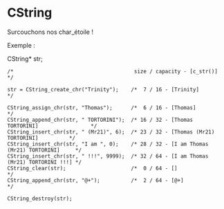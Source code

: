 CString
=======

Surcouchons nos char_étoile !  


Exemple :  

CString*  str;

    /*                                       size / capacity - [c_str()]                    */
    
    str = CString_create_chr("Trinity");    /*  7 / 16 - [Trinity]                          */
    
    CString_assign_chr(str, "Thomas");      /*  6 / 16 - [Thomas]                           */
    CString_append_chr(str, " TORTORINI");  /* 16 / 32 - [Thomas TORTORINI]                 */
    CString_insert_chr(str, " (Mr21)", 6);  /* 23 / 32 - [Thomas (Mr21) TORTORINI]          */
    CString_insert_chr(str, "I am ", 0);    /* 28 / 32 - [I am Thomas (Mr21) TORTORINI]     */
    CString_insert_chr(str, " !!!", 9999);  /* 32 / 64 - [I am Thomas (Mr21) TORTORINI !!!] */
    CString_clear(str);                     /*  0 / 64 - []                                 */
    CString_append_chr(str, "@+");          /*  2 / 64 - [@+]                               */
    
    CString_destroy(str);
